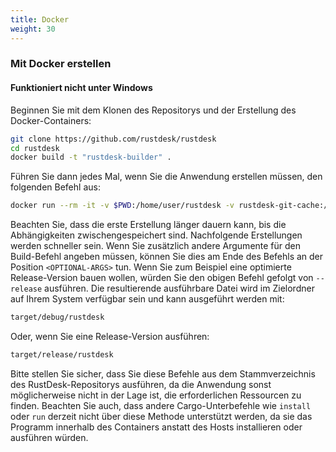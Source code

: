 ```yaml
---
title: Docker
weight: 30
---
```


### Mit Docker erstellen
#### Funktioniert nicht unter Windows

Beginnen Sie mit dem Klonen des Repositorys und der Erstellung des Docker-Containers:

```sh
git clone https://github.com/rustdesk/rustdesk
cd rustdesk
docker build -t "rustdesk-builder" .
```

Führen Sie dann jedes Mal, wenn Sie die Anwendung erstellen müssen, den folgenden Befehl aus:

```sh
docker run --rm -it -v $PWD:/home/user/rustdesk -v rustdesk-git-cache:/home/user/.cargo/git -v rustdesk-registry-cache:/home/user/.cargo/registry -e PUID="$(id -u)" -e PGID="$(id -g)" rustdesk-builder
```

Beachten Sie, dass die erste Erstellung länger dauern kann, bis die Abhängigkeiten zwischengespeichert sind. Nachfolgende Erstellungen werden schneller sein. Wenn Sie zusätzlich andere Argumente für den Build-Befehl angeben müssen, können Sie dies am Ende des Befehls an der Position `<OPTIONAL-ARGS>` tun. Wenn Sie zum Beispiel eine optimierte Release-Version bauen wollen, würden Sie den obigen Befehl gefolgt von `--release` ausführen. Die resultierende ausführbare Datei wird im Zielordner auf Ihrem System verfügbar sein und kann ausgeführt werden mit:

```sh
target/debug/rustdesk
```

Oder, wenn Sie eine Release-Version ausführen:

```sh
target/release/rustdesk
```

Bitte stellen Sie sicher, dass Sie diese Befehle aus dem Stammverzeichnis des RustDesk-Repositorys ausführen, da die Anwendung sonst möglicherweise nicht in der Lage ist, die erforderlichen Ressourcen zu finden. Beachten Sie auch, dass andere Cargo-Unterbefehle wie `install` oder `run` derzeit nicht über diese Methode unterstützt werden, da sie das Programm innerhalb des Containers anstatt des Hosts installieren oder ausführen würden.

